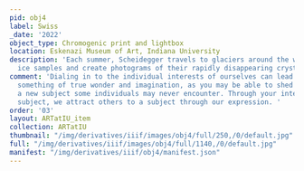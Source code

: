 ```yaml
---
pid: obj4
label: Swiss
_date: '2022'
object_type: Chromogenic print and lightbox
location: Eskenazi Museum of Art, Indiana University
description: 'Each summer, Scheidegger travels to glaciers around the world to gather
  ice samples and create photograms of their rapidly disappearing crystals in situ. '
comment: 'Dialing in to the individual interests of ourselves can lead to producing
  something of true wonder and imagination, as you may be able to shed a light on
  a new subject some individuals may never encounter. Through your interest in a particular
  subject, we attract others to a subject through our expression. '
order: '03'
layout: ARTatIU_item
collection: ARTatIU
thumbnail: "/img/derivatives/iiif/images/obj4/full/250,/0/default.jpg"
full: "/img/derivatives/iiif/images/obj4/full/1140,/0/default.jpg"
manifest: "/img/derivatives/iiif/obj4/manifest.json"
---
```

